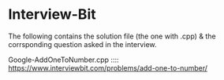 # Interview-Bit
The following contains the solution file (the one with .cpp) & the corrsponding question asked in the interview. 

Google-AddOneToNumber.cpp :::: https://www.interviewbit.com/problems/add-one-to-number/
